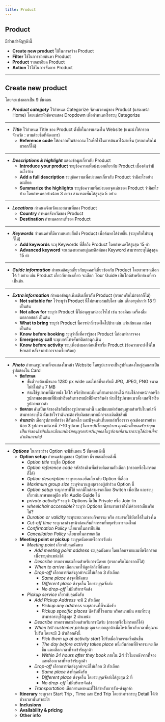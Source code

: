 ```yaml
---
title: Product
---
```


## **Product** 
มีส่วนสำคัญๆดังนี้
- **Create new product** ใช้ในการสร้าง Product
- **Filter** ใช้ในการช่วยค้นหา Product
- **Product** รายละเอียด Product
- **Action** ไว้ใช้ในการจัดการ Product

---
## **Create new product**
โดยจะแบ่งออกเป็น 9 ขั้นตอน
- ***Product categoty*** ไว้กำหนด Categorize จัดหมวดหมู่ของ Product (แสดงหน้า Home) โดยแต่ละหัวข้อจะแสดง Dropdown เพื่อกำหนดหรือระบุ Categorize

---

- ***Title*** ไว้กำหนด Title ของ Product ตั้งชื่อในการแสดงใน Website (แนะนำให้กรอก จังหวัด : ตามด้วยชื่อที่ต้องการ)
    - **Reference code** ให้กรอกเป็นข้อความ ไว้เพื่อใช้ในการค้นหาได้ง่ายขึ้น (กรอกหรือไม่กรอกก็ได้)

---

- ***Descriptions & highlight*** แสดงข้อมูลเกี่ยวกับ Product 
    - **Introduce your product** ระบุข้อความเพื่อบ่งบอกเกี่ยวกับ Product เบื้องต้นว่ามีอะไรบ้าง
    - **Add a full description** ระบุข้อความเพื่อบ่งบอกเกี่ยวกับ Product ว่ามีอะไรอย่างละเอียด
    - **Summarize the highlights** ระบุข้อความเพื่อบ่งบอกจุดเด่นของ Product ว่ามีอะไรบ้าง โดยกำหนดอย่างน้อย 3 อย่าง สามารถเพิ่มได้สูงสุด 5 อย่าง

---

- ***Locations*** กำหนดจังหวัดและสถานที่ของ Product
    - **Country** กำหนดจังหวัดของ Product
    - **Destination** กำหนดสถานที่ของ Product

---

- ***Keywords*** กำหนดคำที่มีความหมายสื่อถึง Product เพื่อค้นหาได้ง่ายขึ้น (ระบุหรือไม่ระบุก็ได้)
    - **Add keywords** ระบุ Keywords ที่สื่อถึง Product โดยกำหนดได้สูงสุด 15 คำ
    - **Advanced keyword** จะแสดงหมวดหมู่และลิสต์ของ Keyword สามารถระบุได้สูงสุด 15 คำ

---

- ***Guide information*** กำหนดข้อมูลเกี่ยวกับบุคคลที่เกี่ยวข้องกับ Product โดยสามารถเลือกได้ 1 อย่าง เช่น Product เกี่ยวกับท่องเที่ยว จะเลือก Tour Guide เป็นไกด์สำหรับท่องเที่ยว เป็นต้น

---

- ***Extra information*** กำหนดข้อมูลเพิ่มเติมเกี่ยวกับ Product (กรอกหรือไม่กรอกก็ได้)
    - **Not suitable for** ไว้ระบุว่า Product นี้ไม่เหมาะสมกับใคร เช่น เด็กอายุต่ำกว่า 18 ปี เป็นต้น
    - **Not allow for** ระบุว่า Product นี้ไม่อนุญาตนำอะไรไป เช่น ของมีคม เครื่องดื่มแอลกอฮอล์ เป็นต้น
    - **What to bring** ระบุว่า Product นี้ควรนำสิ่งของใดไปบ้าง เช่น แว่นกันแดด กล้อง เป็นต้น
    - **Know before booking** ระบุว่าสิ่งที่ควรรู้ของ Product นี้ก่อนทำการจอง
    - **Emergency call** ระบุเบอร์โทรศัพท์ติดต่อฉุกเฉิน
    - **Know before activity** ระบุเพื่อบ่งบอกก่อนที่จะเริ่ม Product (ข้อความจะส่งให้ใน Email หลังจากทำการจองเรียบร้อย)

---

- ***Photo*** กำหนดรูปภาพที่จะแสดงในหน้า Website โดยรูปแรกจะเป็นรูปที่แสดงใหญ่สุดและเป็นรูปแสดงใน Card 
    - **ข้อกำหนด**
        - ขั้นต่ำจะต้องมีขนาด 1280 px wide และไฟล์ที่รองรับมี JPG, JPEG, PNG ขนาดไฟล์ไม่เกิน 7 MB 
        - ห้ามใช้รูปภาพที่มีลายน้ำ โลโก้ หรือป้ายทะเบียนที่สามารถอ่านได้ ห้ามใช้ภาพหน้าจอหรือรูปภาพของแผนที่พิมพ์หรือเส้นทางรถบัสที่มีตราสินค้า ห้ามใช้รูปภาพแนวตั้ง เซลฟี่ หรือรูปภาพขาวดำ
    - **ข้อตกลง**
    ฉันเป็นเจ้าของลิขสิทธิ์ของรูปภาพเหล่านี้ และมีแบบฟอร์มอนุญาตสำหรับใบหน้าที่สามารถระบุได้ ฉันเข้าใจว่าฉันจะต้องรับผิดชอบหากมีการละเมิดลิขสิทธิ์
    - **คำแนะนำ**
    เลือกรูปภาพที่สว่าง สีสันสดใส และมีจุดเด่นที่บอกเล่าเรื่องราว คุณต้องการอย่างน้อย 3 รูปภาพ แต่ควรมี 7-10 รูปภาพ
    _(ในการอัปโหลดรูปภาพ คุณต้องติ๊กยอมรับว่าคุณเป็นเจ้าของลิขสิทธิ์และมีแบบฟอร์มอนุญาตสำหรับบุคคลในรูปภาพที่สามารถระบุได้ก่อนที่จะดำเนินการต่อ)_

---

- ***Options*** ในการสร้าง Option จะมีขั้นตอน 5 ขั้นตอนดังนี้
    - **Option setup** กำหนดข้อมูลของ Option มีรายละเอียดดังนี้
        - *Option title* ระบุชื่อ Option
        - *Option reference code* รหัสอ้างอิงเพื่อช่วยติดตามตัวเลือก (กรอกหรือไม่กรอกก็ได้)
        - *Option description* ระบุรายละเอยีดเกี่ยวกับ Option ที่เลือก
        - *Maximum group size* ระบุจำนวนสูงสุดของผู้เข้าร่วม Option นี้
        - *Option setup* ระบุภาษาที่ใช้ หากมีไกด์สามารถเลือก Switch เพื่อเปิด และระบุเกี่ยวกับภาษาของคู่มือ หรือ Audio Guide ได้
        - *private activity?* ระบุว่า Options นี้เป็น Private หรือ Join-In
        - *wheelchair accessible?* ระบุว่า Options นี้สามารถเข้าถึงได้ด้วยรถเข็นหรือไม่?
        - *Duration or validity* ระบุระยะเวลาของกิจกรรม หรือ สามารถใช้บัตรได้ในช่วงใด
        - *Cut-off time* ระบุเวลาล่วงหน้าก่อนเริ่มกิจกรรมที่หยุดรับการจองใหม่
        - *Confirmation Policy* นโยบายในการยืนยัน
        - *Cancellation Policy* นโยบายในการยกเลิก
    - **Meeting point or pickup** ระบุจุดนัดพบหรือการรับส่ง
        - *Meeting point* เกี่ยวกับจุดนัดพบ
            - *Add meeting point address* ระบุจุดนัดพบ โดยเลือกจากแผนที่หรือกรอกเพื่อระบุตำแหน่งได้
            - *Describe* กรอกรายละเอียดสำหรับการนัดพบ (กรอกหรือไม่กรอกก็ได้)
            - *When to arrive* เลือกเวลาให้ลูกค้าถึงที่นัดพบ
            - *Drop-off* เลือกการจัดส่งลูกค้าจะมีให้เลือก 3 ตัวเลือก
                - *Same place* ส่งจุดที่นัดพบ
                - *Different place* ส่งจุดอื่น โดยระบุจุดจัดส่ง
                - *No drop-off* ไม่มีบริการจัดส่ง 
        - *Pickup service* เกี่ยวกับจุดนัดรับ
            - *Add Pickup Address* จะมี 2 ตัวเลือก
                - *Pickup any address* ระบุสถานที่ที่จะนัดรับ
                - *Pickup specific places* นัดรับที่โรงแรม หรือสนามบิน ตามที่ระบุ สามารถระบุได้สูงสุด 2 ตำแหน่ง
            - *Describe* กรอกรายละเอียดสำหรับการนัดรับ (กรอกหรือไม่กรอกก็ได้)
            - *When tell customer pickup* คุณจะบอกลูกค้าเมื่อไหร่เกี่ยวกับเวลาที่คุณจะไปรับ โดยจะมี 3 ตัวเลือกดังนี้
                - *Pick them up at activity start* ไปรับเมื่อกิจกรรมเริ่มต้นขึ้น
                - *The day before activity takes place*  หนึ่งวันก่อนที่กิจกรรมจะเกิดขึ้น และเลือกเวลาที่จะเข้ารับลูกค้า
                - *Within 24 hours after they book* ภายใน 24 ชั่วโมงหลังจากที่จอง และเลือกเวลาที่จะเข้ารับลูกค้า
            - *Drop-off* เลือกการจัดส่งลูกค้าจะมีให้เลือก 3 ตัวเลือก
                - *Same place* ส่งที่จุดนัดรับ
                - *Different place* ส่งจุดอื่น โดยระบุจุดจัดส่งได้สูงสุด 2 ที่
                - *No drop-off* ไม่มีบริการจัดส่ง
            - *Transportation* เลือกยานพาหนะที่ใช้สำหรับการรับ-ส่งลูกค้า
    - **Itinerary** ระบุเวลา Start Trip , Time และ End Trip โดยสามารถระบุ Detail ได้ว่าช่วงเวลานั้นทำอะไร
    - **Inclusions**
    - **Availability & pricing**
    - **Other info**
